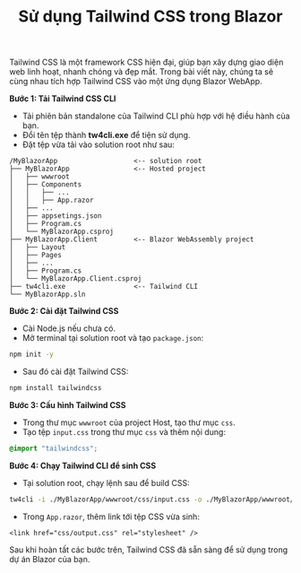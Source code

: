 ﻿---
url: [/post/su-dung-tailwind-css-trong-blazor]
title: "Sử dụng Tailwind CSS trong Blazor"
$attribute: PostMetadata(Id = 2, Title = "Sử dụng Tailwind CSS trong Blazor", Category = "Blazor", LastModified = "23-09-2025")
$layout: BlogContentLayout
---

Tailwind CSS là một framework CSS hiện đại, giúp bạn xây dựng giao diện web linh hoạt, 
nhanh chóng và đẹp mắt. Trong bài viết này, chúng ta sẽ cùng nhau tích hợp Tailwind CSS 
vào một ứng dụng Blazor WebApp.

**Bước 1: Tải Tailwind CSS CLI**

- Tải phiên bản standalone của Tailwind CLI phù hợp với hệ điều hành của bạn.
- Đổi tên tệp thành **tw4cli.exe** để tiện sử dụng.
- Đặt tệp vừa tải vào solution root như sau:

```markup
/MyBlazorApp                   <-- solution root
├── MyBlazorApp                <-- Hosted project
│   ├── wwwroot  
│   ├── Components
│	│	├── ...
│	│	├── App.razor
│   ├── ...
│   ├── appsetings.json               
│   ├── Program.cs
│   └── MyBlazorApp.csproj
├── MyBlazorApp.Client         <-- Blazor WebAssembly project
│   ├── Layout
│   ├── Pages
│   ├── ...
│   ├── Program.cs
│   └── MyBlazorApp.Client.csproj
├── tw4cli.exe                 <-- Tailwind CLI
└── MyBlazorApp.sln
```

**Bước 2: Cài đặt Tailwind CSS**

- Cài Node.js nếu chưa có.
- Mở terminal tại solution root và tạo `package.json`:

```bash
npm init -y

```

- Sau đó cài đặt Tailwind CSS:

```bash
npm install tailwindcss

```

**Bước 3: Cấu hình Tailwind CSS**

- Trong thư mục `wwwroot` của project Host, tạo thư mục `css`.
- Tạo tệp `input.css` trong thư mục `css` và thêm nội dung: 

```css
@import "tailwindcss";

```

**Bước 4: Chạy Tailwind CLI để sinh CSS**

- Tại solution root, chạy lệnh sau để build CSS:

```bash
tw4cli -i ./MyBlazorApp/wwwroot/css/input.css -o ./MyBlazorApp/wwwroot/css/output.css --watch

```

- Trong `App.razor`, thêm link tới tệp CSS vừa sinh:

```markup
<link href="css/output.css" rel="stylesheet" />

```

Sau khi hoàn tất các bước trên, Tailwind CSS đã sẵn sàng để sử dụng trong dự án Blazor của bạn. 